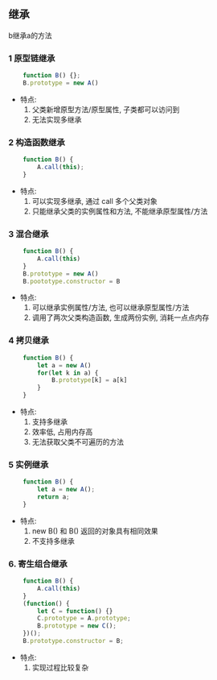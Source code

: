 ## 继承

b继承a的方法

### 1 原型链继承

```js
    function B() {};
    B.prototype = new A()
```

- 特点:
  1. 父类新增原型方法/原型属性, 子类都可以访问到
  2. 无法实现多继承

### 2 构造函数继承

```js
    function B() {
        A.call(this);
    }
```

- 特点:
  1. 可以实现多继承, 通过 call 多个父类对象
  2. 只能继承父类的实例属性和方法, 不能继承原型属性/方法

### 3 混合继承

```js
    function B() {
        A.call(this)
    }
    B.prototype = new A()
    B.poototype.constructor = B
```

- 特点:
  1. 可以继承实例属性/方法, 也可以继承原型属性/方法
  2. 调用了两次父类构造函数, 生成两份实例, 消耗一点点内存

### 4 拷贝继承

```js
    function B() {
        let a = new A()
        for(let k in a) {
            B.prototype[k] = a[k]
        }
    }
```

- 特点:
  1. 支持多继承
  2. 效率低, 占用内存高
  3. 无法获取父类不可遍历的方法

### 5 实例继承

```js
    function B() {
        let a = new A();
        return a;
    }
```

- 特点:
  1. new B() 和 B() 返回的对象具有相同效果
  2. 不支持多继承

### 6. 寄生组合继承

```js
    function B() {
        A.call(this)
    }
    (function() {
        let C = function() {}
        C.prototype = A.prototype;
        B.prototype = new C();
    })();
    B.prototype.constructor = B;
```

- 特点:
  1. 实现过程比较复杂
